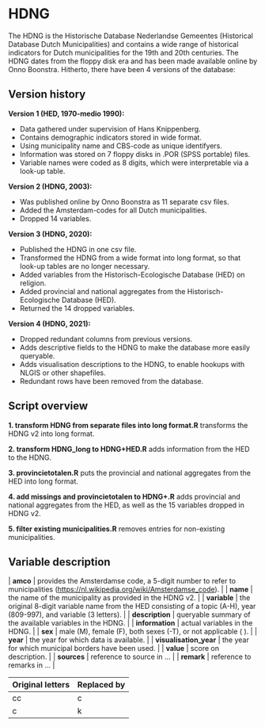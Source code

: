 # HDNG

The HDNG is the Historische Database Nederlandse Gemeentes (Historical Database Dutch Municipalities) and contains a wide range of historical indicators for Dutch municipalities for the 19th and 20th centuries. The HDNG dates from the floppy disk era and has been made available online by Onno Boonstra. Hitherto, there have been 4 versions of the database:

## Version history

**Version 1 (HED, 1970-medio 1990):** 
- Data gathered under supervision of Hans Knippenberg.
- Contains demographic indicators stored in wide format. 
- Using municipality name and CBS-code as unique identifyers.
- Information was stored on 7 floppy disks in .POR (SPSS portable) files.
- Variable names were coded as 8 digits, which were interpretable via a look-up table.

**Version 2 (HDNG, 2003):** 
- Was published online by Onno Boonstra as 11 separate csv files.
- Added the Amsterdam-codes for all Dutch municipalities.
- Dropped 14 variables.

**Version 3 (HDNG, 2020):** 
- Published the HDNG in one csv file. 
- Transformed the HDNG from a wide format into long format, so that look-up tables are no longer necessary.
- Added variables from the Historisch-Ecologische Database (HED) on religion.
- Added provincial and national aggregates from the Historisch-Ecologische Database (HED).
- Returned the 14 dropped variables.

**Version 4 (HDNG, 2021):** 
- Dropped redundant columns from previous versions.
- Adds descriptive fields to the HDNG to make the database more easily queryable.
- Adds visualisation descriptions to the HDNG, to enable hookups with NLGIS or other shapefiles.
- Redundant rows have been removed from the database. 


## Script overview

**1. transform HDNG from separate files into long format.R** transforms the HDNG v2 into long format.

**2. transform HDNG_long to HDNG+HED.R** adds information from the HED to the HDNG.

**3. provincietotalen.R** puts the provincial and national aggregates from the HED into long format.

**4. add missings and provincietotalen to HDNG+.R** adds provincial and national aggregates from the HED, as well as the 15 variables dropped in HDNG v2.

**5. filter existing municipalities.R** removes entries for non-existing municipalities.


## Variable description
| **amco** | provides the Amsterdamse code, a 5-digit number to refer to municipalities (https://nl.wikipedia.org/wiki/Amsterdamse_code). |
| **name** | the name of the municipality as provided in the HDNG v2. |
| **variable** | the original 8-digit variable name from the HED consisting of a topic (A-H), year (809-997), and variable (3 letters). |
| **description** | queryable summary of the available variables in the HDNG. |
| **information** | actual variables in the HDNG. |
| **sex** | male (M), female (F), both sexes (-T), or not applicable ( ). |
| **year** | the year for which data is available. |
| **visualisation_year** | the year for which municipal borders have been used. |
| **value** | score on description. |
| **sources** | reference to source in ... | 
| **remark** | reference to remarks in ... |



| Original letters | Replaced by |
| ---------------- | ----------- |
| cc	| c |
| c	| k |
